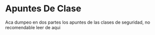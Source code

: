 # Apuntes De Clase

Aca dumpeo en dos partes los apuntes de las clases de seguridad, no recomendable leer de aqui

